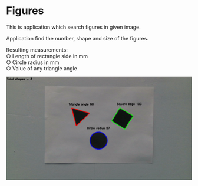 # Figures
This is application which search figures in given image.

Application find the number, shape and size of the figures.

Resulting measurements:<br>
○	Length of rectangle side in mm<br>
○	Circle radius in mm<br>
○	Value of any triangle angle

<p><img border="0" src="objects.gif"></p>